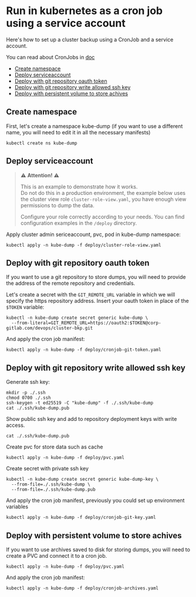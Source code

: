 # Run in kubernetes as a cron job using a service account <!-- omit in toc -->

Here's how to set up a cluster backup using a CronJob and a service account.

You can read about CronJobs in [doc](https://kubernetes.io/docs/concepts/workloads/controllers/cron-jobs/)

* [Create namespace](#create-namespace)
* [Deploy serviceaccount](#deploy-serviceaccount)
* [Deploy with git repository oauth token](#deploy-with-git-repository-oauth-token)
* [Deploy with git repository write allowed ssh key](#deploy-with-git-repository-write-allowed-ssh-key)
* [Deploy with persistent volume to store achives](#deploy-with-persistent-volume-to-store-achives)

## Create namespace

First, let's create a namespace kube-dump (if you want to use a different name,
you will need to edit it in all the necessary manifests) 

```shell
kubectl create ns kube-dump
```

## Deploy serviceaccount

> ⚠️ **Attention!** ⚠️
> 
> This is an example to demonstrate how it works.  
> Do not do this in a production environment,
> the example below uses the cluster view role `cluster-role-view.yaml`,
> you have enough view permissions to dump the data.
> 
> Configure your role correctly according to your needs.
> You can find configuration examples in the `/deploy` directory.

Apply cluster admin sericeaccount, pvc, pod in kube-dump namespace:

```shell
kubectl apply -n kube-dump -f deploy/cluster-role-view.yaml
```

## Deploy with git repository oauth token

If you want to use a git repository to store dumps, you will need to provide the
address of the remote repository and credentials.

Let's create a secret with the `GIT_REMOTE_URL` variable in which we will
specify the https repository address. Insert your oauth token in place of the
`$TOKEN` variable:

```shell
kubectl -n kube-dump create secret generic kube-dump \
  --from-literal=GIT_REMOTE_URL=https://oauth2:$TOKEN@corp-gitlab.com/devops/cluster-bkp.git
```

And apply the cron job manifest:

```shell
kubectl apply -n kube-dump -f deploy/cronjob-git-token.yaml
```

## Deploy with git repository write allowed ssh key

Generate ssh key:

```shell
mkdir -p ./.ssh
chmod 0700 ./.ssh
ssh-keygen -t ed25519 -C "kube-dump" -f ./.ssh/kube-dump
cat ./.ssh/kube-dump.pub
```

Show public ssh key and add to repository deployment keys with write access.

```shell
cat ./.ssh/kube-dump.pub
```

Create pvc for store data such as cache

```shell
kubectl apply -n kube-dump -f deploy/pvc.yaml
```

Create secret with private ssh key

```shell
kubectl -n kube-dump create secret generic kube-dump-key \
  --from-file=./.ssh/kube-dump \
  --from-file=./.ssh/kube-dump.pub
```

And apply the cron job manifest,
previously you could set up environment variables

```shell
kubectl apply -n kube-dump -f deploy/cronjob-git-key.yaml
```

## Deploy with persistent volume to store achives

If you want to use archives saved to disk for storing dumps,
you will need to create a PVC and connect it to a cron job.

```shell
kubectl apply -n kube-dump -f deploy/pvc.yaml
```

And apply the cron job manifest:

```shell
kubectl apply -n kube-dump -f deploy/cronjob-archives.yaml
```
